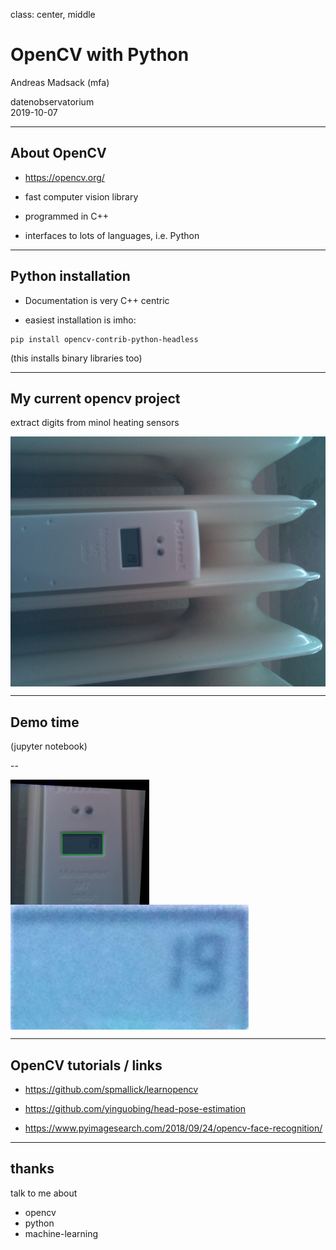 class: center, middle

# OpenCV with Python

Andreas Madsack (mfa)

datenobservatorium<br/>
2019-10-07

---

## About OpenCV

- https://opencv.org/

- fast computer vision library

- programmed in C++

- interfaces to lots of languages, i.e. Python

---

## Python installation

- Documentation is very C++ centric

- easiest installation is imho:

```
pip install opencv-contrib-python-headless
```

(this installs binary libraries too)

---

## My current opencv project

extract digits from minol heating sensors

<img src="images/1546777501.jpg" height="400px" align="top">

---

## Demo time

(jupyter notebook)

--

<img src="images/2019-01-1546777501-rect.png" height="200px" align="top">

<img src="images/2019-01-1546777501-crop.png" height="200px" align="top">

---

## OpenCV tutorials / links

- https://github.com/spmallick/learnopencv

- https://github.com/yinguobing/head-pose-estimation

- https://www.pyimagesearch.com/2018/09/24/opencv-face-recognition/

---

## thanks

talk to me about

- opencv
- python
- machine-learning

